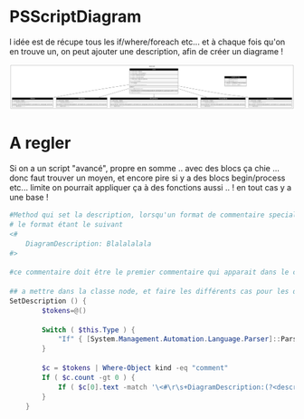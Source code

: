 # PSScriptDiagram

l idée est de récupe tous les if/where/foreach etc... et à chaque fois qu'on en trouve un, on peut ajouter une description, afin de créer un diagrame !

![plop](classes.png)


# A regler
Si on a un script "avancé", propre en somme .. avec des blocs ça chie ... donc  faut trouver un moyen, et encore pire si y a des blocs begin/process etc... limite on pourrait appliquer ça à des fonctions aussi .. !  en tout cas y a une base !

```powershell
#Method qui set la description, lorsqu'un format de commentaire special est utilisé
# le format étant le suivant
<#
    DiagramDescription: Blalalalala
#>

#ce commentaire doit être le premier commentaire qui apparait dans le corps du noeud

## a mettre dans la classe node, et faire les différents cas pour les différents type de node
SetDescription () {
        $tokens=@()
        
        Switch ( $this.Type ) {
            "If" { [System.Management.Automation.Language.Parser]::ParseInput($this.raw.Clauses[0].Item2.Extent.Text,[ref]$tokens,[ref]$null) }
        }
        
        $c = $tokens | Where-Object kind -eq "comment"
        If ( $c.count -gt 0 ) {
            If ( $c[0].text -match '\<#\r\s+DiagramDescription:(?<description> .+)\r\s+#\>' ) { $this.Description = $Matches.description.Trim() }
        }
    }
```
